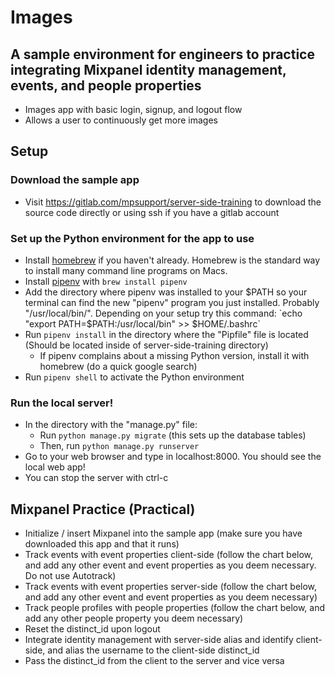 # Images

## A sample environment for engineers to practice integrating Mixpanel identity management, events, and people properties

- Images app with basic login, signup, and logout flow
- Allows a user to continuously get more images

## Setup

### Download the sample app
- Visit https://gitlab.com/mpsupport/server-side-training to download the source code directly or using ssh if you have a gitlab account

### Set up the Python environment for the app to use
- Install [homebrew](https://brew.sh/) if you haven't already. Homebrew is the standard way to install many command line programs on Macs.
- Install [pipenv](https://pipenv.readthedocs.io/en/latest/) with `brew install pipenv`
- Add the directory where pipenv was installed to your $PATH so your terminal can find the new "pipenv" program you just installed. Probably "/usr/local/bin/". Depending on your setup try this command: `echo "export PATH=$PATH:/usr/local/bin" >> $HOME/.bashrc`
- Run `pipenv install` in the directory where the "Pipfile" file is located (Should be located inside of server-side-training directory)
  - If pipenv complains about a missing Python version, install it with homebrew (do a quick google search)
- Run `pipenv shell` to activate the Python environment

### Run the local server!
- In the directory with the "manage.py" file:
  - Run `python manage.py migrate` (this sets up the database tables)
  - Then, run `python manage.py runserver`
- Go to your web browser and type in localhost:8000. You should see the local web app!
- You can stop the server with ctrl-c


## Mixpanel Practice (Practical)
- Initialize / insert Mixpanel into the sample app (make sure you have downloaded this app and that it runs)
- Track events with event properties client-side (follow the chart below, and add any other event and event properties as you deem necessary. Do not use Autotrack)
- Track events with event properties server-side (follow the chart below, and add any other event and event properties as you deem necessary)
- Track people profiles with people properties (follow the chart below, and add any other people property you deem necessary)
- Reset the distinct_id upon logout
- Integrate identity management with server-side alias and identify client-side, and alias the username to the client-side distinct_id
- Pass the distinct_id from the client to the server and vice versa


